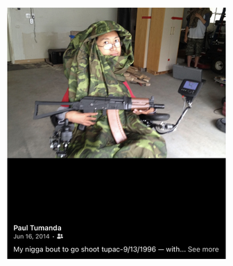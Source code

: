 ![ALT TEXT](https://github.com/ketah3/Paul/blob/08cf2b7ee850d5ff6402c269d9a9d7fec9457166/IMG_1221.JPG)
